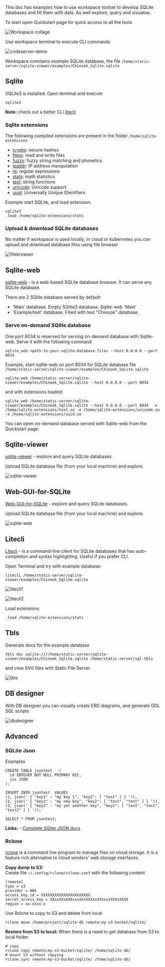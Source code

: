 This doc has examples how to use workspace toolset to develop SQLite databases and fill them with data. 
As well explore, query and visualise.  
  
To start open Quickstart page for quick access to all the tools 

![Workspace collage](img/sqlite-wid.png)

Use workspace terminal to execute CLI commands

![codeserver-demo](../base-workspace/img/base-workspace-terminal.gif)

Workspace conntains example SQLite database, the file `/home/static-server/sqlite-viewer/examples/Chinook_Sqlite.sqlite`  


## Sqlite 

SQLite3 is installed. Open terminal and execute

```
sqlite3
```

__Note:__ check out a better CLI [litecli](#litecli) 

### Sqlite extensions

The following compiled extensions are present in the folder `/home/sqlite-extensions`

- [crypto](https://github.com/nalgeon/sqlean/blob/main/docs/crypto.md): secure hashes
- [fileio](https://github.com/nalgeon/sqlean/blob/main/docs/fileio.md): read and write files
- [fuzzy](https://github.com/nalgeon/sqlean/blob/main/docs/fuzzy.md): fuzzy string matching and phonetics
- [ipaddr](https://github.com/nalgeon/sqlean/blob/main/docs/ipaddr.md): IP address manipulation
- [re](https://github.com/nalgeon/sqlean/blob/main/docs/re.md): regular expressions
- [stats](https://github.com/nalgeon/sqlean/blob/main/docs/stats.md): math statistics
- [text](https://github.com/nalgeon/sqlean/blob/main/docs/text.md): string functions
- [unicode](https://github.com/nalgeon/sqlean/blob/main/docs/unicode.md): Unicode support
- [uuid](https://github.com/nalgeon/sqlean/blob/main/docs/uuid.md): Universally Unique IDentifiers

Example start SQLite, and load extension: 

```
sqlite3
.load /home/sqlite-extensions/stats
```

### Upload & download SQLite databases

No matter if workspace is used locally, in cloud or kubernetes you can upload and download database files using file browser 

![filebrowser](img/filebrowser-download.png)


## Sqlite-web

[sqlite-web](https://github.com/coleifer/sqlite-web) - is a web-based SQLite database browser. It can serve any SQLite database.  

There are 2 SQlite database served by default:

- 'Main' database. Empty SQlite3 database. Sqlite-web 'Main'
- 'Example/test' database. Filled with test "Chinook" database. 

### Serve on-demand SQlite database

One port 8034 is reserved for serving on-demand database with Sqlite-web. 
Serve it with the following command

```
sqlite_web <path-to-your-sqlite-database-file> --host 0.0.0.0 --port 8034
```

Example, start sqlite-web on port 8034 for SQLite database file `/home/static-server/sqlite-viewer/examples/Chinook_Sqlite.sqlite`

```
sqlite_web /home/static-server/sqlite-viewer/examples/Chinook_Sqlite.sqlite --host 0.0.0.0 --port 8034 
```

and with extensions loaded:

```
sqlite_web /home/static-server/sqlite-viewer/examples/Chinook_Sqlite.sqlite --host 0.0.0.0 --port 8034  -e /home/sqlite-extensions/text.so -e /home/sqlite-extensions/unicode.so -e /home/sqlite-extensions/uuid.so
```

You can open on-demand database served with Sqlite-web from the Quickstart page.


## Sqlite-viewer 

[sqlite-viewer](https://github.com/inloop/sqlite-viewer) - explore and query SQLite databases.   

Upload SQLite database file (from your local machine) and explore.

![sqlite-viewer](img/sqlite-viewer.png)


## Web-GUI-for-SQLite

[Web-GUI-for-SQLite](https://github.com/cyrilbois/Web-GUI-for-SQLite) - explore and query SQLite databases.  

Upload SQLite database file (from your local machine) and explore.
 
![sqlite-web](img/sqlite-web-gui.png)


## Litecli

[Litecli](https://github.com/dbcli/litecli) - is a command-line client for SQLite databases that has auto-completion and syntax highlighting. Useful if you prefer CLI.  

Open Terminal and try with example database:  

```
litecli /home/static-server/sqlite-viewer/examples/Chinook_Sqlite.sqlite
```

![litecli1](img/litecli-1.png)

![litecli2](img/litecli-2.png)


Load extensions

```
.load /home/sqlite-extensions/stats
```


## Tbls

Generate docs for the example database

```
tbls doc sqlite:////home/static-server/sqlite-viewer/examples/Chinook_Sqlite.sqlite /home/static-server/sql-tbls
```

and view SVG files with Static File Server

![tbls](img/tbls.gif)


## DB designer

With DB designer you can visually create ERD diagrams, and generate DDL SQL scripts 

![dbdesigner](img/dbdesigner.png)

## Advanced 

### SQLite Json

Examples

```
CREATE TABLE jsontest   (
  id INTEGER NOT NULL PRIMARY KEY,
  jss JSON
);

INSERT INTO jsontest  VALUES 
(1, json(' { "key1" : "my key 1", "key2": [ "test" ] } ')),
(2, json(' { "key1" : "my new key", "key2": [ "test", "test" ] } ')),
(3, json(' { "key1" : "my yet another key", "key2": [ "test", "test", "test2" ] } '));

SELECT * FROM jsontest;
```

__Links:__
    - [Complete SQlite JSON docs](https://www.sqlite.org/json1.html#jmini)


### Rclone

[rclone](https://rclone.org/) is a command line program to manage files on cloud storage. 
It is a feature rich alternative to cloud vendors' web storage interfaces.  

__Copy dump to S3:__  
Create file `~/.config/rclone/rclone.conf` with the following content

```
[remote]
type = s3
provider = AWS
access_key_id = XXXXXXXXXXXXXXXXXXXXXX
secret_access_key = XXxxXXxXXXxxxXXxXXXxxXXXxxxXXXxXXXX
region = xx-xxxx-x
```

Use Rclone to copy to S3 and delete from local

```
rclone move /home/project/sqlite-db remote:my-s3-bucket/sqlite/
```

__Restore from S3 to local:__
When there is a need to get database from S3 to local folder. 

```
# copy 
rclone copy remote:my-s3-bucket/sqlite/ /home/sqlite-db/
# mount S3 without copying
rclone sync remote:my-s3-bucket/sqlite/ /home/sqlite-db/
```

